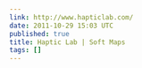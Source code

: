 ```yaml
---
link: http://www.hapticlab.com/
date: 2011-10-29 15:03 UTC
published: true
title: Haptic Lab | Soft Maps
tags: []
---
```




